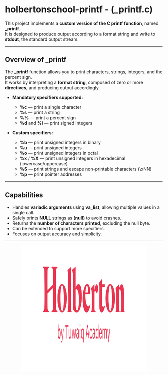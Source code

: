 # holbertonschool-printf - (_printf.c)

This project implements a **custom version of the C **printf** function**, named **_printf**.  
It is designed to produce output according to a format string and write to **stdout**, the standard output stream.

---

## Overview of **_printf**

The **_printf** function allows you to print characters, strings, integers, and the percent sign.  
It works by interpreting a **format string**, composed of zero or more **directives**, and producing output accordingly.  

- **Mandatory specifiers supported:**
  - **%c** — print a single character
  - **%s** — print a string
  - **%%** — print a percent sign
  - **%d** and **%i** — print signed integers

- **Custom specifiers:**
  - **%b** — print unsigned integers in binary
  - **%u** — print unsigned integers
  - **%o** — print unsigned integers in octal
  - **%x** / **%X** — print unsigned integers in hexadecimal (lowercase/uppercase)
  - **%S** — print strings and escape non-printable characters (\xNN)
  - **%p** — print pointer addresses

---

## Capabilities

- Handles **variadic arguments** using **va_list**, allowing multiple values in a single call.
- Safely prints **NULL** strings as **(null)** to avoid crashes.
- Returns the **number of characters printed**, excluding the null byte.
- Can be extended to support more specifiers.
- Focuses on output accuracy and simplicity.

---

<p align="center">
  <img src="3.png" width="400" height="400" />
</p>
